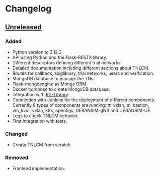 # Changelog

## [Unreleased]

### Added

- Python version to 3.12.3.
- API using Python and the Flask-RESTX library.
- Different descriptors defining different trial networks.
- Detailed documentation including different sections about TNLCM.
- Routes for callback, sixglibrary, trial networks, users and verification.
- MongoDB database to manage the TNs.
- Flask-mongoengine as Mongo ORM.
- Docker compose to create MongoDB database.
- Integration with [6G-Library](https://github.com/6G-SANDBOX/6G-Library).
- Connection with Jenkins for the deployment of different components. Currently 8 types of components are running: tn_vxlan, tn_bastion, vm_kvm, vxlan, k8s, open5gs, UERANSIM-gNB and UERANSIM-UE.
- Logs to check TNLCM behavior.
- First integration with tests.

### Changed

- Create TNLCM from scratch.

### Removed

- Frontend implementation.

[unreleased]: https://github.com/6G-SANDBOX/TNLCM